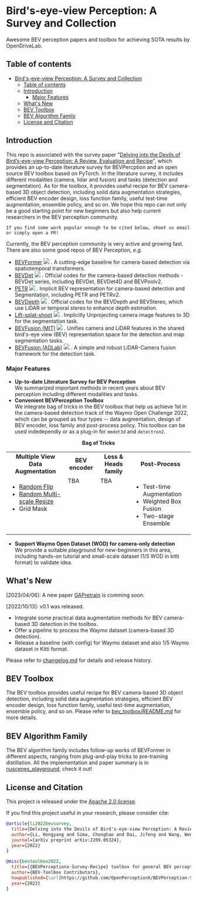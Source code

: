 # Bird's-eye-view Perception: A Survey and Collection

Awesome BEV perception papers and toolbox for achieving SOTA results by OpenDriveLab.

## Table of contents
- [Bird's-eye-view Perception: A Survey and Collection](#birds-eye-view-perception-a-survey-and-collection)
  - [Table of contents](#table-of-contents)
  - [Introduction](#introduction)
    - [Major Features](#major-features)
  - [What's New](#whats-new)
  - [BEV Toolbox](#bev-toolbox)
  - [BEV Algorithm Family](#bev-algorithm-family)
  - [License and Citation](#license-and-citation)


## <div id='intro'>Introduction</div>

This repo is associated with the survey paper "[Delving into the Devils of Bird’s-eye-view Perception: A Review, Evaluation and Recipe](https://arxiv.org/abs/2209.05324)", which provides an up-to-date literature survey for BEVPercption and an open source BEV toolbox based on PyTorch. In the literature survey, it includes different modalities (camera, lidar and fusion) and tasks (detection and segmentation). As for the toolbox, it provides useful recipe for BEV camera-based 3D object detection, including solid data augmentation strategies, efficient BEV encoder design, loss function family, useful test-time augmentation, ensemble policy, and so on. We hope this repo can not only be a good starting point for new beginners but also help current researchers in the BEV perception community.


`If you find some work popular enough to be cited below, shoot us email or simply open a PR!`

Currently, the BEV perception community is very active and growing fast. There are also some good repos of BEV Perception, _e.g_.

* [BEVFormer](https://github.com/fundamentalvision/BEVFormer) <img src="https://img.shields.io/github/stars/fundamentalvision/BEVFormer?style=social"/>
                <!-- <a class="github-button" href="https://github.com/fundamentalvision/BEVFormer" data-icon="octicon-star"
                    data-show-count="true" aria-label="Star ntkme/github-buttons on GitHub">Star</a> -->. A cutting-edge baseline for camera-based detection via spatiotemporal transformers.
* [BEVDet](https://github.com/HuangJunJie2017/BEVDet) <img src="https://img.shields.io/github/stars/HuangJunJie2017/BEVDet?style=social"/>
                <!-- <a class="github-button" href="https://github.com/HuangJunJie2017/BEVDet" data-icon="octicon-star"
                    data-show-count="true" aria-label="Star ntkme/github-buttons on GitHub">Star</a> -->. Official codes for the camera-based detection methods - BEVDet series, including BEVDet, BEVDet4D and BEVPoolv2.
* [PETR](https://github.com/megvii-research/PETR) <img src="https://img.shields.io/github/stars/megvii-research/PETR?style=social"/>
                <!-- <a class="github-button" href="https://github.com/megvii-research/PETR" data-icon="octicon-star"
                    data-show-count="true" aria-label="Star ntkme/github-buttons on GitHub">Star</a> -->. Implicit BEV representation for camera-based detection and Segmentation, including PETR and PETRv2.
* [BEVDepth](https://github.com/Megvii-BaseDetection/BEVDepth) <img src="https://img.shields.io/github/stars/Megvii-BaseDetection/BEVDepth?style=social"/>
                <!-- <a class="github-button" href="https://github.com/Megvii-BaseDetection/BEVDepth" data-icon="octicon-star"
                    data-show-count="true" aria-label="Star ntkme/github-buttons on GitHub">Star</a> -->. Official codes for the BEVDepth and BEVStereo, which use LiDAR or temporal stereo to enhance depth estimation.
* [Lift-splat-shoot](https://github.com/nv-tlabs/lift-splat-shoot) <img src="https://img.shields.io/github/stars/nv-tlabs/lift-splat-shoot?style=social"/>
                <!-- <a class="github-button" href="https://github.com/nv-tlabs/lift-splat-shoot" data-icon="octicon-star"
                    data-show-count="true" aria-label="Star ntkme/github-buttons on GitHub">Star</a> -->. Implicitly Unprojecting camera image features to 3D for the segmentation task. 
* [BEVFusion (MIT)](https://github.com/mit-han-lab/bevfusion) <img src="https://img.shields.io/github/stars/mit-han-lab/bevfusion?style=social"/>
                <!-- <a class="github-button" href="https://github.com/mit-han-lab/bevfusion" data-icon="octicon-star"
                    data-show-count="true" aria-label="Star ntkme/github-buttons on GitHub">Star</a> -->. Unifies camera and LiDAR features in the shared bird's-eye view (BEV) representation space for the detection and map segmentation tasks.
* [BEVFusion (ADLab)](https://github.com/ADLab-AutoDrive/BEVFusion) <img src="https://img.shields.io/github/stars/ADLab-AutoDrive/BEVFusion?style=social"/>
                <!-- <a class="github-button" href="https://github.com/ADLab-AutoDrive/BEVFusion" data-icon="octicon-star"
                    data-show-count="true" aria-label="Star ntkme/github-buttons on GitHub">Star</a> -->. A simple and robust LiDAR-Camera fusion framework for the detection task. 

### Major Features

* **Up-to-date Literature Survey for BEV Perception** <br> We summarized important methods in recent years about BEV perception including different modalities and tasks.
* **Convenient BEVPerception Toolbox** <br> We integrate bag of tricks in the BEV toolbox that help us achieve 1st in the camera-based detection track of the Waymo Open Challenge 2022, which can be grouped as four types -- data augmentation, design of BEV encoder, loss family and post-process policy. This toolbox can be used indedependly or as a plug-in for `mmdet3d` and `detectron2`. 
<div align="center">
  <b>Bag of Tricks</b>
</div>
<table align="center">
  <tbody>
    <tr align="center" valign="middle">
      <td>
        <b>Multiple View Data Augmentation</b>
      </td>
      <td>
        <b>   BEV encoder   </b>
      </td>
      <td>
        <b>   Loss & Heads family   </b>
      </td>
      <td>
        <b>Post-Process</b>
      </td>
    </tr>
    <tr valign="top">
      <td>
        <ul>
          <li><a href="code/projects/configs/bevformer/data_aug">Random Flip</a></li>
          <li><a href="code/projects/configs/bevformer/data_aug">Random Multi-scale Resize</a></li>
          <li>Grid Mask</li>
        </ul>
      </td>
      <td>
        <!-- <ul> -->
              TBA  
            <!-- <li><a href="tba">TBA</a></li> -->
      <!-- </ul> -->
      </td>
      <td>
        <!-- <ul> -->
            TBA  
          <!-- <li><a href="tba">TBA</a></li> -->
        <!-- </ul> -->
      </td>
      <td>
        <ul>
          <li>Test-time Augmentation</li>
          <li>Weighted Box Fusion</li>
          <li>Two-stage Ensemble</li>
        </ul>
      </ul>
      </td>
    </tr>
</td>
    </tr>
  </tbody>
</table>


* **Support Waymo Open Dataset (WOD) for camera-only detection** <br> We provide a suitable playground for new-beginners in this area, including hands-on tutorial and small-scale dataset (1/5 WOD in kitti format) to validate idea.


## <div id='update'>What's New</div>
[2023/04/06]: A new paper [GAPretrain](https://arxiv.org/abs/2304.03105) is comming soon.

[2022/10/13]: v0.1 was released.
* Integrate some practical data augmentation methods for BEV camera-based 3D detection in the toolbox.
* Offer a pipeline to process the Waymo dataset (camera-based 3D detection).
* Release a baseline (with config) for Waymo dataset and also 1/5 Waymo dataset in Kitti format.

Please refer to [changelog.md](docs/changelog.md) for details and release history.

<!-- ## <div id='overview'>Literature Survey</div>

![](figs/general_overview.jpg)
The general picture of BEV perception at a glance, where consists of three sub-parts based on the input modality. BEV perception is a general task built on top of a series of fundamental tasks. For better completeness of the whole perception algorithms in autonomous driving, we list other topics as well. More detail can be found in the [survey paper](https://arxiv.org/abs/2209.05324).

We have summarized important datasets and methods in recent years about BEV perception in academia and also different roadmaps used in industry. 
* [Academic Summary of BEV Perception](docs/paper_list/academia.md)
  * [Datasets for BEV Perception](docs/paper_list/dataset.md)
  * [BEV Camera](docs/paper_list/bev_camera.md)
  * [BEV Lidar](docs/paper_list/bev_lidar.md)
  * [BEV Fusion](docs/paper_list/bev_fusion.md)
* [Industrial Roadmap of BEV Perception](docs/paper_list/industry.md)
  
We have also summarized some conventional methods for different tasks.
* [Conventional Methods Camera 3D Object Detection](docs/paper_list/camera_detection.md)
* [Conventional Methods LiDAR Detection](docs/paper_list/lidar_detection.md)
* [Conventional Methods LiDAR Segmentation](docs/paper_list/lidar_segmentation.md)
* [Conventional Methods Sensor Fusion](docs/paper_list/sensor_fusion.md) -->

## <div id='guideline'>BEV Toolbox</div>
The BEV toolbox provides useful recipe for BEV camera-based 3D object detection, including solid data augmentation strategies, efficient BEV encoder design, loss function family, useful test-time augmentation, ensemble policy, and so on. Please refer to [bev_toolbox/README.md](bev_toolbox/README.md) for more details.

## <div id='algo_family'>BEV Algorithm Family</div>
The BEV algorithm family includes follow-up works of BEVFormer in different aspects, ranging from plug-and-play tricks to pre-training distillation. All the implementation and paper summary is in [nuscenes_playground](./nuscenes_playground/README.md), check it out!

<!-- 
**GAPretrain**
* Geometric-aware Pretraining for Vision-centric 3D Object Detection.
(paper coming soon) 
The nuScenes playground provides new advancements for BEV camera-based 3D object detection, such as plug-and-play distillation methods that enhance the performance of camera-based detectors and pre-training distillation methods that effectively utilize geometry information from the LiDAR BEV feature.
-->

## <div id='license & citation'>License and Citation</div>
This project is released under the [Apache 2.0 license](LICENSE).

If you find this project useful in your research, please consider cite:

```BibTeX
@article{li2022bevsurvey,
  title={Delving into the Devils of Bird's-eye-view Perception: A Review, Evaluation and Recipe},
  author={Li, Hongyang and Sima, Chonghao and Dai, Jifeng and Wang, Wenhai and Lu, Lewei and Wang, Huijie and Xie, Enze and Li, Zhiqi and Deng, Hanming and Tian, Hao and Zhu, Xizhou and Chen, Li and Gao, Yulu and Geng, Xiangwei and Zeng, Jia and Li, Yang and Yang, Jiazhi and Jia, Xiaosong and Yu, Bohan and Qiao, Yu and Lin, Dahua and Liu, Si and Yan, Junchi and Shi, Jianping and Luo, Ping},
  journal={arXiv preprint arXiv:2209.05324},
  year={2022}
}
```
```BibTeX
@misc{bevtoolbox2022,
  title={{BEVPerceptionx-Survey-Recipe} toolbox for general BEV perception},
  author={BEV-Toolbox Contributors},
  howpublished={\url{https://github.com/OpenPerceptionX/BEVPerception-Survey-Recipe}},
  year={2022}
}
```
